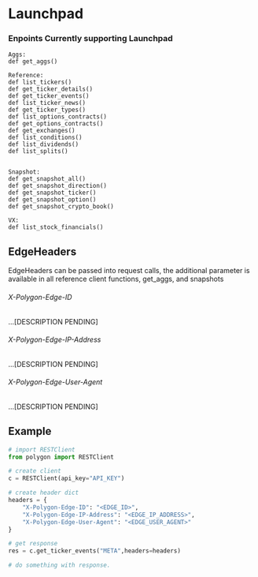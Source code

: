 # Launchpad

### Enpoints Currently supporting Launchpad
```
Aggs:
def get_aggs()

Reference:
def list_tickers()
def get_ticker_details()
def get_ticker_events()
def list_ticker_news()
def get_ticker_types()
def list_options_contracts()
def get_options_contracts()
def get_exchanges()
def list_conditions()
def list_dividends()
def list_splits()


Snapshot:
def get_snapshot_all()
def get_snapshot_direction()
def get_snapshot_ticker()
def get_snapshot_option()
def get_snapshot_crypto_book()

VX:
def list_stock_financials()
```

## EdgeHeaders
EdgeHeaders can be passed into request calls, the additional parameter is available in all reference client functions,
get_aggs, and snapshots

###### X-Polygon-Edge-ID
...[DESCRIPTION PENDING]
###### X-Polygon-Edge-IP-Address
...[DESCRIPTION PENDING]
###### X-Polygon-Edge-User-Agent
...[DESCRIPTION PENDING]

## Example
```python
# import RESTClient
from polygon import RESTClient

# create client
c = RESTClient(api_key="API_KEY")

# create header dict
headers = {
    "X-Polygon-Edge-ID": "<EDGE_ID>",
    "X-Polygon-Edge-IP-Address": "<EDGE_IP_ADDRESS>",
    "X-Polygon-Edge-User-Agent": "<EDGE_USER_AGENT>"
}

# get response
res = c.get_ticker_events("META",headers=headers)

# do something with response.
```

